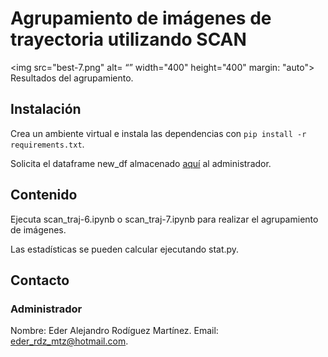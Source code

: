 # Agrupamiento de imágenes de trayectoria utilizando SCAN

<img src="best-7.png" alt= “” width="400" height="400" margin: "auto">
Resultados del agrupamiento.

## Instalación

Crea un ambiente virtual e instala las dependencias con `pip install -r requirements.txt`.

Solicita el dataframe new_df almacenado [aquí](https://drive.google.com/file/d/1xnotBX9mEAcosFF1qkQKNPNArzGIpRiT/view?usp=share_link) al administrador.

## Contenido

Ejecuta scan_traj-6.ipynb o scan_traj-7.ipynb para realizar el agrupamiento de imágenes. 

Las estadísticas se pueden calcular ejecutando stat.py.

## Contacto

### Administrador 
Nombre: Eder Alejandro Rodíguez Martínez.
Email: eder_rdz_mtz@hotmail.com.
